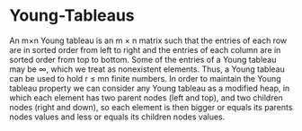 # Young-Tableaus
An m×n Young tableau is an m × n matrix such that the entries of each row are in sorted order from left to right and the entries of each column are in sorted order from top to bottom. Some of the entries of a Young tableau may be ∞, which we treat as nonexistent elements. Thus, a Young tableau can be used to hold r ≤ mn finite numbers.  In order to maintain the Young tableau property we can consider any Young tableau as a modified heap, in which each element has two parent nodes (left and top), and two children nodes (right and down), so each element is then bigger or equals its parents nodes values and less or equals its children nodes values.
